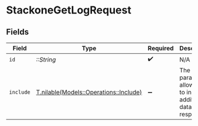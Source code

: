 # StackoneGetLogRequest


## Fields

| Field                                                                        | Type                                                                         | Required                                                                     | Description                                                                  | Example                                                                      |
| ---------------------------------------------------------------------------- | ---------------------------------------------------------------------------- | ---------------------------------------------------------------------------- | ---------------------------------------------------------------------------- | ---------------------------------------------------------------------------- |
| `id`                                                                         | *::String*                                                                   | :heavy_check_mark:                                                           | N/A                                                                          |                                                                              |
| `include`                                                                    | [T.nilable(Models::Operations::Include)](../../models/operations/include.md) | :heavy_minus_sign:                                                           | The include parameter allows you to include additional data in the response. | step_logs                                                                    |